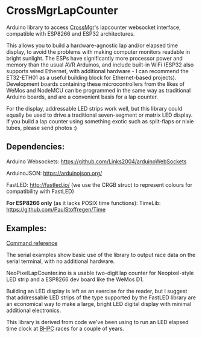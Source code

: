 # CrossMgrLapCounter
Arduino library to access [CrossMgr](https://github.com/esitarski/CrossMgr)'s lapcounter websocket interface, compatible with ESP8266 and ESP32 architectures.

This allows you to build a hardware-agnostic lap and/or elapsed time display, to avoid the problems with making computer monitors readable in bright sunlight.  The ESPs have significantly more processor power and memory than the usual AVR Arduinos, and include built-in WiFi (ESP32 also supports wired Ethernet, with additional hardware - I can recommend the ET32-ETH01 as a useful building block for Ethernet-based projects).  Development boards containing these microcontrollers from the likes of WeMos and NodeMCU can be programmed in the same way as traditional Arduino boards, and are a convenient basis for a lap counter.

For the display, addressable LED strips work well, but this library could equally be used to drive a traditional seven-segment or matrix LED display.  If you build a lap counter using something exotic such as split-flaps or nixie tubes, please send photos :)

## Dependencies:

Arduino Websockets: https://github.com/Links2004/arduinoWebSockets

ArduinoJSON: https://arduinojson.org/

FastLED: http://fastled.io/ (we use the CRGB struct to represent colours for compatibility with FastLED)

**For ESP8266 only** (as it lacks POSIX time functions):
TimeLib: https://github.com/PaulStoffregen/Time

## Examples:
[Command reference](https://github.com/kimble4/CrossMgrLapCounter/blob/main/command_reference.md)

The serial examples show basic use of the library to output race data on the serial terminal, with no additional hardware.

NeoPixelLapCounter.ino is a usable two-digit lap counter for Neopixel-style LED strip and a ESP8266 dev board like the WeMos D1.

Building an LED display is left as an exercise for the reader, but I suggest that addressable LED strips of the type supported by the FastLED library are an economical way to make a large, bright LED digital display with minimal additional electronics.


This library is derived from code we've been using to run an LED elapsed time clock at [BHPC](http://www.bhpc.org.uk/) races for a couple of years.
